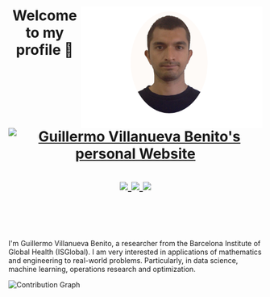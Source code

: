<h1 align="center">
  <a href="https://guillermovillanuevabenito.com/">
    <img src="https://github.com/guillermovb/common-assets/blob/main/me.png" align="right" width="360" />
  </a>
  Welcome to my profile 👋
  </br>
  <a href="https://guillermovillanuevabenito.com/">
    <img alt="Guillermo Villanueva Benito's personal Website" src="https://shields.io/badge/Personal-Website-223" />
  </a>
  <p align="center">
    <a href="https://www.linkedin.com/in/guillermo-villanueva-130691234/">
      <img src="https://img.shields.io/badge/LinkedIn-100000?style=flat&logo=linkedin&logoColor=white&color=0A66C2" />
    </a>
    <a href="https://orcid.org/0009-0005-3812-2462">
      <img src="https://img.shields.io/badge/ORCID-100000?style=flat&logo=ORCID&logoColor=white&color=A6CE39" />
    </a>
    <a href="mailto:guillermovillanuevabenito@gmail.com">
      <img src="https://img.shields.io/badge/GMail-100000?style=flat&logo=gmail&logoColor=white&color=darkred" />
    </a>
  </p>
</h1>
</br>
<p></p>
</br>

I'm Guillermo Villanueva Benito, a researcher from the Barcelona Institute of Global Health (ISGlobal). I am very interested in applications of mathematics and engineering to real-world problems. Particularly, in data science, machine learning, operations research and optimization.

![Contribution Graph](https://github-profile-summary-cards.vercel.app/api/cards/profile-details?username=guillermovb&theme=vue)
